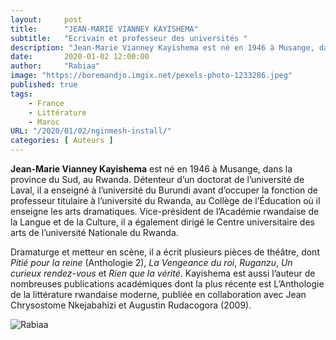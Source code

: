 ```yaml
---
layout:     post 
title:      "JEAN-MARIE VIANNEY KAYISHEMA"
subtitle:   "Ecrivain et professeur des universités "
description: "Jean-Marie Vianney Kayishema est né en 1946 à Musange, dans la province du Sud, au Rwanda. Détenteur d’un doctorat de l’université de Laval, il a enseigné à l’université du Burundi avant d’occuper la fonction de professeur titulaire à l’université du Rwanda, au Collège de l’Éducation où il enseigne les arts dramatiques. Vice-président de l’Académie rwandaise de la Langue et de la Culture, il a également dirigé le Centre universitaire des arts de l’université Nationale du Rwanda. "
date:       2020-01-02 12:00:00
author:     "Rabiaa"
image: "https://boremandjo.imgix.net/pexels-photo-1233286.jpeg"
published: true
tags:
    - France 
    - Littérature
    - Maroc
URL: "/2020/01/02/nginmesh-install/"
categories: [ Auteurs ]
---
```


**Jean-Marie Vianney Kayishema** est né en 1946 à Musange, dans la province du Sud, au Rwanda. Détenteur d’un doctorat de l’université de Laval, il a enseigné à l’université du Burundi avant d’occuper la fonction de professeur titulaire à l’université du Rwanda, au Collège de l’Éducation où il enseigne les arts dramatiques. Vice-président de l’Académie rwandaise de la Langue et de la Culture, il a également dirigé le Centre universitaire des arts de l’université Nationale du Rwanda. 

Dramaturge et metteur en scène, il a écrit plusieurs pièces de théâtre, dont *Pitié pour la reine* (Anthologie 2), *La Vengeance du roi*, *Ruganzu*, *Un curieux rendez-vous* et *Rien que la vérité*. Kayishema est aussi l’auteur de nombreuses publications académiques dont la plus récente est L’Anthologie de la littérature rwandaise moderne, publiée en collaboration avec Jean Chrysostome Nkejabahizi et Augustin Rudacogora (2009). 

![Rabiaa](https://boremandjo.imgix.net/Jean-Marie.PNG)